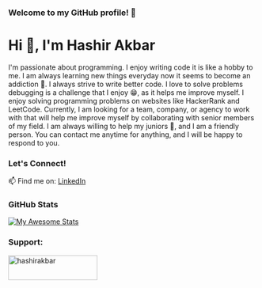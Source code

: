### Welcome to my GitHub profile! 🚀

# Hi 👋, I'm Hashir Akbar


I'm passionate about programming. I enjoy writing code it is like a hobby to me. I am always learning new things everyday now it seems to become an addiction 👀. I always strive to write better code. I love to solve problems debugging is a challenge that I enjoy 😁, as it helps me improve myself. I enjoy solving programming problems on websites like HackerRank and LeetCode. Currently, I am looking for a team, company, or agency to work with that will help me improve myself by collaborating with senior members of my field. I am always willing to help my juniors 🤝, and I am a friendly person. You can contact me anytime for anything, and I will be happy to respond to you.


<!--

Here are some ideas to get you started:

- 🔭 I’m currently working on ...
- 🌱 I’m currently learning ...
- 👯 I’m looking to collaborate on ...
- 🤔 I’m looking for help with ...
- 💬 Ask me about ...
- 📫 How to reach me: ...
- 😄 Pronouns: He/Him
- ⚡ Fun fact: I am very friendly tbh 
-->
### Let's Connect!

📫 Find me on: [LinkedIn](https://www.linkedin.com/in/dev-hashir-akbar/)

### GitHub Stats

[![My Awesome Stats](https://awesome-github-stats.azurewebsites.net/user-stats/Hashir-Akbar?cardType=octocat&theme=midnight-purple&preferLogin=false&Border=4140DD)](https://git.io/awesome-stats-card)

<h3 align="left">Support:</h3>
<p><a href="https://www.buymeacoffee.com/hashirakbar"> <img align="left" src="https://cdn.buymeacoffee.com/buttons/v2/default-yellow.png" height="50" width="180" alt="hashirakbar" /></a></p><br><br>
